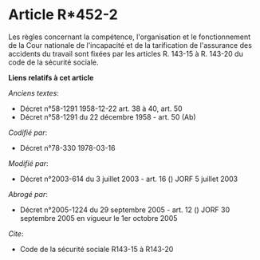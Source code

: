# Article R*452-2

Les règles concernant la compétence, l'organisation et le fonctionnement de la Cour nationale de l'incapacité et de la
tarification de l'assurance des accidents du travail sont fixées par les articles R. 143-15 à R. 143-20 du code de la
sécurité sociale.

**Liens relatifs à cet article**

_Anciens textes_:

  - Décret n°58-1291 1958-12-22 art. 38 à 40, art. 50
  - Décret n°58-1291 du 22 décembre 1958 - art. 50 (Ab)

_Codifié par_:

  - Décret n°78-330 1978-03-16

_Modifié par_:

  - Décret n°2003-614 du 3 juillet 2003 - art. 16 () JORF 5 juillet 2003

_Abrogé par_:

  - Décret n°2005-1224 du 29 septembre 2005 - art. 12 () JORF 30 septembre 2005 en vigueur le 1er octobre 2005

_Cite_:

  - Code de la sécurité sociale R143-15 à R143-20
